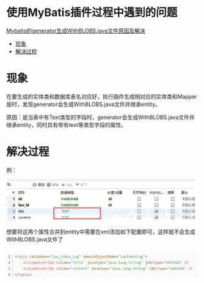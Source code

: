 # 使用MyBatis插件过程中遇到的问题

[Mybatis的generator生成WithBLOBS.java文件原因及解决](https://blog.csdn.net/qq_34982426/article/details/83180450
)
* [现象](#现象)
* [解决过程](#解决过程)

# 现象
在要生成的实体类和数据库表名对应好，执行插件生成相对应的实体类和Mapper层时，发现generator会生成WithBLOBS.java文件并继承entity。

原因：是当表中有Text类型的字段时，generator会生成WithBLOBS.java文件并继承entity，同时具有带有text等类型字段的属性。

# 解决过程
例：

![](.mybatis-generator插件_images/f153145b.png)

想要将这两个属性合并到entity中需要在xml添加如下配置即可，这样就不会生成WithBLOBS.java文件了

<table tableName="law_index_tag" domainObjectName="LawIndexTag">   
<columnOverride column="title" javaType="java.lang.String" jdbcType="VARCHAR" />   
<columnOverride column="content" javaType="java.lang.String" jdbcType="VARCHAR" /> 
</table>

![](.mybatis-generator插件_images/cba54657.png)